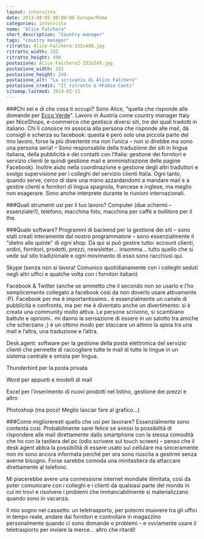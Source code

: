 ```yaml
---
layout: intervista
date: 2013-08-05 00:00:00 Europe/Rome
categories: intervista
nome: "Alice Falchero"
short_description: "Country manager"
tags: "country manager"
ritratto: Alice-Falchero-332x498.jpg
ritratto_width: 332
ritratto_height: 498
postazione: Alice-Falchero2-332x249.jpg
postazione_width: 332
postazione_height: 249
postazione_alt: "La scrivania di Alice Falchero"
postazione_credit: "Il ritratto è ®Fabio Conti"
sitemap.lastmod: 2014-02-13
---
```



###Chi sei e di che cosa ti occupi?
Sono Alice, "quella che risponde alle domande per [Ecco Verde][1]". Lavoro in Austria come country manager Italy per NiceShops, e-commerce che gestisce diversi siti, tre dei quali tradotti in italiano. Chi li conosce mi associa alla persona che risponde alle mail, dà consigli e scherza su facebook: questa è però solo una piccola parte del mio lavoro, forse la più divertente ma non l’unica – non si direbbe ma sono una persona seria! – Sono responsabile della traduzione dei siti in lingua italiana, della pubblicità e dei contatti con l’Italia: gestione dei fornitori e servizio clienti (e quindi gestione mail e amministrazione delle pagine Facebook). Inoltre aiuto nella coordinazione e gestione degli altri traduttori e svolgo supervisione per i colleghi del servizio clienti Italia. Ogni tanto, quando serve, cerco di dare una mano azzardandomi a mandare mail e a gestire clienti e fornitori di lingua spagnola, francese e inglese, ma meglio non esagerare. Sono anche interprete durante le riunioni internazionali.

###Quali strumenti usi per il tuo lavoro?
Computer (due schermi – essenziale!!), telefono, macchina foto, macchina per caffè e bollitore per il the.

###Quale software?
Programmi di backend per la gestione dei siti – sono stati creati interamente dal nostro programmatore – sono essenzialmente il "dietro alle quinte" di ogni shop. Da qui si può gestire tutto: account clienti, ordini, fornitori, prodotti, prezzi, newsletter... insomma... tutto quello che si vede sul sito tradizionale e ogni movimento di esso sono racchiusi qui.

Skype (senza non si lavora! Comunico quotidianamente con i colleghi seduti negli altri uffici e qualche volta con i fornitori italiani)

Facebook & Twitter (anche se ammetto che il secondo non so usarlo e l’ho semplicemente collegato a facebook così da non doverlo usare attivamente :P). Facebook per me è importantissimo.. è essenzialmente un canale di pubblicità e confronto, ma per me è diventato anche un divertimento: si è creata una community molto attiva. Le persone scrivono, si scambiano battute e opinioni.. mi danno la sensazione di essere in un salotto  tra amiche che scherzano ;) è un ottimo modo per staccare un attimo la spina tra una mail e l’altra, una traduzione e l’altra.

Desk.agent: software per la gestione della posta elettronica del servizio clienti che permette di raccogliere tutte le mail di tutte le lingue in un sistema centrale e smista per lingua.

Thunderbird per la posta privata

Word per appunti e modelli di mail

Excel per l’inserimento di nuovi prodotti nel listino, gestione dei prezzi e altro

Photoshop (ma poco! Meglio lasciar fare al grafico...)

###Come miglioreresti quello che usi per lavorare?
Essenzialmente sono contenta così. Probabilmente sarei felice se avessi la possibilità di rispondere alle mail direttamente dallo smartphone con la stessa comodità che ho con la tastiera del pc (odio scrivere sul touch screen) – penso che il desk.agent abbia la possibilità di essere usato sul cellulare ma sinceramente non mi sono ancora informata perché per ora sono riuscita a gestirmi senza averne bisogno. Forse sarebbe comoda una minitastiera da attaccare direttamente al telefono.

Mi piacerebbe avere una connessione internet mondiale illimitata, così da poter comunicare con i colleghi e i clienti da qualsiasi parte del mondo in cui mi trovi e risolvere i problemi che immancabilmente si materializzano quando sono in vacanza.

Il mio sogno nel cassetto: un teletrasporto, per potermi muovere tra gli uffici in tempo reale, andare dai fornitori e controllare in magazzino personalmente quando ci sono domande o problemi – e ovviamente usare il teletrasporto per inviare la merce... altro che ritardi!


[1]: http://www.ecco-verde.it "Ecco Verde: Prodotti naturali per la cura e la bellezza del corpo."
